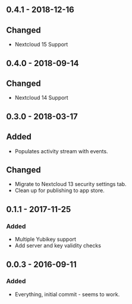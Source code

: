 ## 0.4.1 - 2018-12-16
## Changed
- Nextcloud 15 Support

## 0.4.0 - 2018-09-14
## Changed
- Nextcloud 14 Support

## 0.3.0 - 2018-03-17
## Added
- Populates activity stream with events.

## Changed
- Migrate to Nextcloud 13 security settings tab.
- Clean up for publishing to app store.

## 0.1.1 - 2017-11-25
### Added
- Multiple Yubikey support
- Add server and key validity checks

## 0.0.3 - 2016-09-11
### Added
- Everything, initial commit - seems to work.

